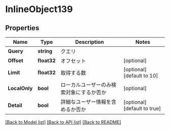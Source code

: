 # InlineObject139

## Properties

Name | Type | Description | Notes
------------ | ------------- | ------------- | -------------
**Query** | **string** | クエリ | 
**Offset** | **float32** | オフセット | [optional] 
**Limit** | **float32** | 取得する数 | [optional] [default to 10]
**LocalOnly** | **bool** | ローカルユーザーのみ検索対象にするか否か | [optional] 
**Detail** | **bool** | 詳細なユーザー情報を含めるか否か | [optional] [default to true]

[[Back to Model list]](../README.md#documentation-for-models) [[Back to API list]](../README.md#documentation-for-api-endpoints) [[Back to README]](../README.md)



